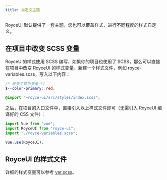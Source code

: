```yaml
---
title: 自定义主题
---
```


RoyceUI 默认提供了一套主题，您也可以覆盖样式，进行不同程度的样式自定义。

## 在项目中改变 SCSS 变量

RoyceUI的样式使用 SCSS 编写，如果你的项目也使用了 SCSS，那么可以直接在项目中改变 RoyceUI 的样式变量。新建一个样式文件，例如 royce-variables.scss，写入以下内容：

```scss
/* 改变主题色变量 */
$--color-primary: red;

@import "~royce-ui/src/styles/index.scss";
```

之后，在项目的入口文件中，直接引入以上样式文件即可（无需引入 RoyceUI 编译好的 CSS 文件）：

```javascript
import Vue from "vue";
import RoyceUI from "royce-ui";
import "./royce-variables.scss";

Vue.use(RoyceUI);
```

## RoyceUI 的样式文件

详细的样式变量可以参考 [var.scss](https://github.com/kyuch4n/royce-ui/blob/master/src/styles/common/var.scss)。
